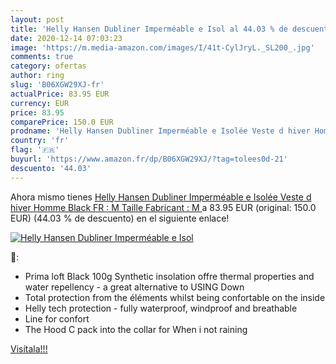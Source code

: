 ```yaml
---
layout: post
title: 'Helly Hansen Dubliner Imperméable e Isol al 44.03 % de descuento'
date: 2020-12-14 07:03:23
image: 'https://m.media-amazon.com/images/I/41t-CylJryL._SL200_.jpg'
comments: true
category: ofertas
author: ring
slug: 'B06XGW29XJ-fr'
actualPrice: 83.95 EUR
currency: EUR
price: 83.95
comparePrice: 150.0 EUR
prodname: 'Helly Hansen Dubliner Imperméable e Isolée Veste d hiver Homme Black FR : M  Taille Fabricant : M '
country: 'fr'
flag: '🇫🇷'
buyurl: 'https://www.amazon.fr/dp/B06XGW29XJ/?tag=tolees0d-21'
descuento: '44.03'
---
```


Ahora mismo tienes [Helly Hansen Dubliner Imperméable e Isolée Veste d hiver Homme Black FR : M  Taille Fabricant : M ](https://www.amazon.fr/dp/B06XGW29XJ/?tag=tolees0d-21) a 83.95 EUR (original: 150.0 EUR) (44.03 %  de descuento) en el siguiente enlace!

[![Helly Hansen Dubliner Imperméable e Isol](https://m.media-amazon.com/images/I/41t-CylJryL._SL200_.jpg)](https://www.amazon.fr/dp/B06XGW29XJ/?tag=tolees0d-21)

🔎:

- Prima loft Black 100g Synthetic insolation offre thermal properties and water repellency - a great alternative to USING Down
- Total protection from the éléments whilst being confortable on the inside
- Helly tech protection - fully waterproof, windproof and breathable
- Line for confort
- The Hood C pack into the collar for When i not raining

[Visítala!!!](https://www.amazon.fr/dp/B06XGW29XJ/?tag=tolees0d-21)
